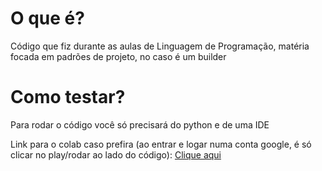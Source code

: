 # O que é?

Código que fiz durante as aulas de Linguagem de Programação, matéria focada em padrões de projeto, no caso é um builder

# Como testar?

Para rodar o código você só precisará do python e de uma IDE

Link para o colab caso prefira (ao entrar e logar numa conta google, é só clicar no play/rodar ao lado do código):
<a href="https://colab.research.google.com/drive/1srgUNWCqSYXlMvshHIy0o1IWDL9TVqbr?usp=sharing">Clique aqui</a>
